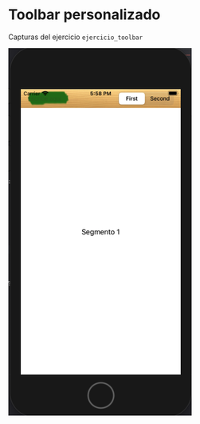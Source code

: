 # Toolbar personalizado
Capturas del ejercicio `ejercicio_toolbar`

![Captura 1](https://github.com/yasmanets/ios_iu/blob/main/2%20ejercicio_toolbar/captures/CustomToolbar.png)

